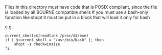 Files in this directory must have code that is POSIX compliant, since the file is loaded by all BOURNE compatible shells
If you must use a bash-only function like shopt it must be put in a block that will load it only for bash

e.g.

```
current_shell=$(readlink /proc/$$/exe)
if [ $current_shell = "/usr/bin/bash" ]; then
    shopt -s checkwinsize
fi
```
